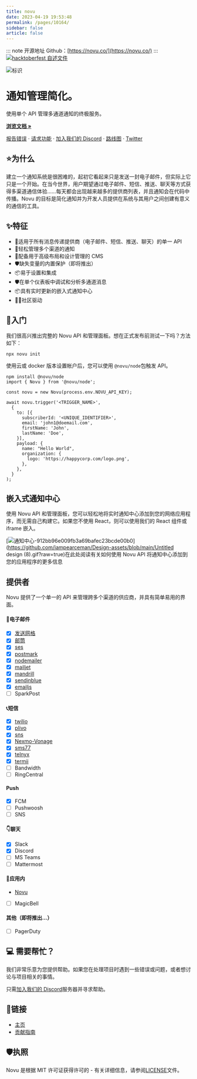 ```yaml
---
title: novu
date: 2023-04-19 19:53:48
permalink: /pages/10164/
sidebar: false
article: false
---
```

::: note 开源地址
Github：[https://novu.co/](https://novu.co/)
:::
[![hacktoberfest 自述文件](https://user-images.githubusercontent.com/63902456/191171065-d8f349e5-7250-43ff-8078-fa02dd859bc8.jpeg#gh-light-mode-only)](https://user-images.githubusercontent.com/63902456/191171065-d8f349e5-7250-43ff-8078-fa02dd859bc8.jpeg#gh-light-mode-only)

![标识](https://user-images.githubusercontent.com/8872447/165779274-22a190da-3284-487e-bd1e-14983df12cbb.png)

# 通知管理简化。

使用单个 API 管理多通道通知的终极服务。

[**浏览文档 »**](https://docs.novu.co/)

[报告错误](https://github.com/novuhq/novu/issues) · [请求功能](https://github.com/novuhq/novu/discussions) · [加入我们的 Discord](https://discord.gg/8KpBEjehEV) · [路线图](https://github.com/orgs/novuhq/projects/2) · [Twitter](https://twitter.com/novuhq)

## ⭐️为什么

建立一个通知系统是很困难的，起初它看起来只是发送一封电子邮件，但实际上它只是一个开始。在当今世界，用户期望通过电子邮件、短信、推送、聊天等方式获得多渠道通信体验……每天都会出现越来越多的提供商列表，并且通知会在代码中传播。Novu 的目标是简化通知并为开发人员提供在系统与其用户之间创建有意义的通信的工具。

## ✨特征

- 🌈适用于所有消息传递提供商（电子邮件、短信、推送、聊天）的单一 API
- 💅轻松管理多个渠道的通知
- 🚀配备用于高级布局和设计管理的 CMS
- 🛡缺失变量的内置保护（即将推出）
- 📦易于设置和集成
- 🛡在单个仪表板中调试和分析多通道消息
- 📦具有实时更新的嵌入式通知中心
- 👨‍💻社区驱动

## 🚀入门

我们很高兴推出完整的 Novu API 和管理面板。想在正式发布前测试一下吗？方法如下：

```
npx novu init
```

使用云或 docker 版本设置帐户后，您可以使用 `@novu/node`包触发 API。

```shell
npm install @novu/node
import { Novu } from '@novu/node';

const novu = new Novu(process.env.NOVU_API_KEY);

await novu.trigger('<TRIGGER_NAME>',
  {
    to: [{
      subscriberId: '<UNIQUE_IDENTIFIER>',
      email: 'john1@doemail.com',
      firstName: 'John',
      lastName: 'Doe',
    }],
    payload: {
      name: "Hello World",
      organization: {
        logo: 'https://happycorp.com/logo.png',
      },
    },
  }
);
```

## 嵌入式通知中心

使用 Novu API 和管理面板，您可以轻松地将实时通知中心添加到您的网络应用程序，而无需自己构建它。如果您不使用 React，则可以使用我们的 React 组件或 iframe 嵌入。

[![通知中心-912bb96e009fb3a69bafec23bcde00b0](https://github.com/iampearceman/Design-assets/raw/main/Untitled%20design%20(8).gif?raw=true)](https://github.com/iampearceman/Design-assets/blob/main/Untitled design (8).gif?raw=true)在此处阅读有关如何使用 Novu API 将通知中心添加到您的应用程序的更多信息

## 提供者

Novu 提供了一个单一的 API 来管理跨多个渠道的供应商，并具有简单易用的界面。

#### 💌电子邮件

- [x] [发送网格](https://github.com/novuhq/novu/tree/main/providers/sendgrid)
- [x] [邮筒](https://github.com/novuhq/novu/tree/main/providers/mailgun)
- [x] [ses](https://github.com/novuhq/novu/tree/main/providers/ses)
- [x] [postmark](https://github.com/novuhq/novu/tree/main/providers/postmark)
- [x] [nodemailer](https://github.com/novuhq/novu/tree/main/providers/nodemailer)
- [x] [mailjet](https://github.com/novuhq/novu/tree/main/providers/mailjet)
- [x] [mandrill](https://github.com/novuhq/novu/tree/main/providers/mandrill)
- [x] [sendinblue](https://github.com/novuhq/novu/tree/main/providers/sendinblue)
- [x] [emailjs](https://github.com/novuhq/novu/tree/main/providers/emailjs)
- [ ] SparkPost

#### 📞短信

- [x] [twilio](https://github.com/novuhq/novu/tree/main/providers/twilio)
- [x] [plivo](https://github.com/novuhq/novu/tree/main/providers/plivo)
- [x] [sns](https://github.com/novuhq/novu/tree/main/providers/sns)
- [x] [Nexmo-Vonage](https://github.com/novuhq/novu/tree/main/providers/nexmo)
- [x] [sms77](https://github.com/novuhq/novu/tree/main/providers/sms77)
- [x] [telnyx](https://github.com/novuhq/novu/tree/main/providers/telnyx)
- [x] [termii](https://github.com/novuhq/novu/tree/main/providers/termii)
- [ ] Bandwidth
- [ ] RingCentral

#### Push

- [x] FCM
- [ ] Pushwoosh
- [ ] SNS

#### 👇聊天

- [x] Slack
- [x] Discord
- [ ] MS Teams
- [ ] Mattermost

#### 📱应用内

- [Novu](https://docs.novu.co/notification-center/getting-started)
- [ ] MagicBell

#### 其他（即将推出...）

- [ ] PagerDuty

## 💻 需要帮忙？

我们非常乐意为您提供帮助。如果您在处理项目时遇到一些错误或问题，或者想讨论与项目相关的事情。

只需[加入我们的 Discord](https://discord.gg/novu)服务器并寻求帮助。

## 🔗链接

- [主页](https://novu.co/)
- [贡献指南](https://github.com/AmanNegi/novu/blob/main/CONTRIBUTING.md)

## 🛡️执照

Novu 是根据 MIT 许可证获得许可的 - 有关详细信息，请参阅[LICENSE](https://github.com/novuhq/novu/blob/main/LICENSE)文件。
